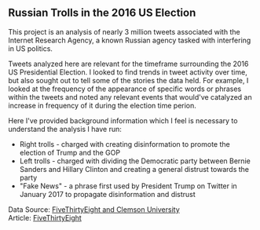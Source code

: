 ## Russian Trolls in the 2016 US Election

This project is an analysis of nearly 3 million tweets associated with the Internet Research Agency, a known Russian agency tasked with interfering in US politics. 

Tweets analyzed here are relevant for the timeframe surrounding the 2016 US Presidential Election. I looked to find trends in tweet activity over time, but also sought out to tell some of the stories the data held. For example, I looked at the frequency of the appearance of specific words or phrases within the tweets and noted any relevant events that would've catalyzed an increase in frequency of it during the election time perion.

Here I've provided background information which I feel is necessary to understand the analysis I have run:
* Right trolls - charged with creating disinformation to promote the election of Trump and the GOP
* Left trolls -  charged with dividing the Democratic party between Bernie Sanders and Hillary Clinton and creating a general distrust towards the party 
* "Fake News" - a phrase first used by President Trump on Twitter in January 2017 to propagate disinformation and distrust


Data Source: <a href="https://github.com/fivethirtyeight/russian-troll-tweets/">FiveThirtyEight and Clemson University</a>  
Article: <a href="https://fivethirtyeight.com/features/why-were-sharing-3-million-russian-troll-tweets/">FiveThirtyEight</a>
